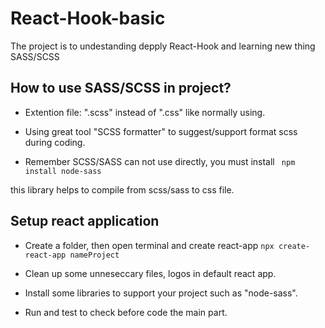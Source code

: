 # React-Hook-basic
The project is to undestanding depply React-Hook and learning new thing SASS/SCSS

## How to use SASS/SCSS in project?
- Extention file: ".scss" instead of ".css" like normally using.

- Using great tool "SCSS formatter" to suggest/support format scss during coding.

- Remember SCSS/SASS can not use directly, you must install 
` npm install node-sass` 

this library helps to compile from scss/sass to css file.

## Setup react application
- Create a folder, then open terminal and create react-app 
`npx create-react-app nameProject`

- Clean up some unneseccary files, logos in default react app.

- Install some libraries to support your project such as "node-sass".

- Run and test to check before code the main part.

